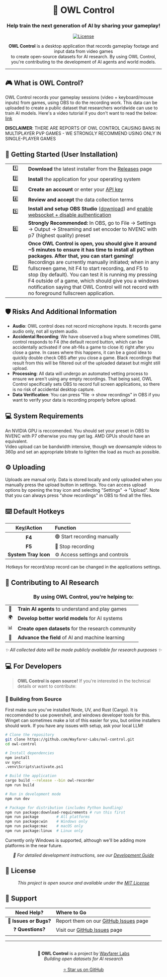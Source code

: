 <div align="center">
  
# 🦉 OWL Control

### **Help train the next generation of AI by sharing your gameplay!**

[![License](https://img.shields.io/badge/license-MIT-blue.svg)](LICENSE)

<p align="center">
  <strong>OWL Control</strong> is a desktop application that records gameplay footage and input data from video games<br/>
  to create open-source datasets for AI research. By using OWL Control,<br/>
  you're contributing to the development of AI agents and world models.
</p>

---

</div>

## 🎮 What is OWL Control?

OWL Control records your gameplay sessions (video + keyboard/mouse inputs) from games, using OBS to do the recording work. This data can be uploaded to create a public dataset that researchers worldwide can use to train AI models. Here's a video tutorial if you don't want to read the below: [link](https://www.loom.com/share/1722a9d6be26468baba8a06b4006350d)

**DISCLAIMER**: THERE ARE REPORTS OF OWL CONTROL CAUSING BANS IN MULTIPLAYER PVP GAMES - WE STRONGLY RECOMMEND USING ONLY IN SINGLE-PLAYER GAMES  

## 🚀 Getting Started (User Installation)

<table>
<tr>
<td width="50px" align="center">1️⃣</td>
<td><strong>Download</strong> the latest installer from the <a href="https://github.com/Wayfarer-Labs/owl-control/releases">Releases</a> page</td>
</tr>
<tr>
<td align="center">2️⃣</td>
<td><strong>Install</strong> the application for your operating system</td>
</tr>
<tr>
<td align="center">3️⃣</td>
<td><strong>Create an account</strong> or enter your <a href="https://wayfarerlabs.ai/dashboard">API key</a></td>
</tr>
<tr>
<td align="center">4️⃣</td>
<td><strong>Review and accept</strong> the data collection terms</td>
</tr>
<tr>
<td align="center">5️⃣</td>
<td><strong>Install and setup OBS Studio</strong> (<a href="https://obsproject.com/">download</a>) and <a href="https://imgur.com/a/rN7C79y">enable websocket + disable authentication</a></td>
</tr>
<tr>
<td align="center">6️⃣</td>
<td><strong>Strongly Recommended:</strong> In OBS, go to File -> Settings -> Output -> Streaming and set encoder to NVENC with p7 (highest quality) preset</td>
</tr>
<tr>
<td align="center">7️⃣</td>
<td><strong>Once OWL Control is open, you should give it around ~5 minutes to ensure it has time to install all python packages. After that, you can start gaming!</strong> Recordings are currently manually initiated; when in any fullscreen game, hit F4 to start recording, and F5 to stop (by default). You can test it is running my pressing F4 outside of a game, which should give you a windows notification saying that OWL Control will not record with no foreground fullscreen application.</td>
</tr>
</table>

## 🛡️ Risks And Additional Information

- **Audio**: OWL control does not record microphone inputs. It records game audio only, not all system audio.  
- **Accidental Recording**: We have observed a bug where sometimes OWL control responds to F4 (the default record button, which can be accidentally activated if one alt-f4s a game to close it) right after you close a game. In cases where this happens, it can be a good idea to quickly double check OBS after you close a game. Black recordings that result from this will be filtered out of the uploaded dataset but might still upload.  
- **Processing**: All data will undergo an automated vetting process to ensure we aren't using any empty recordings. That being said, OWL Control specifically sets OBS to record full screen applications, so there is no risk of accidental desktop capture.  
- **Data Verification**: You can press "file -> show recordings" in OBS if you want to verify your data is recording properly before upload.  

## 💻 System Requirements

An NVIDIA GPU is reccomended. You should set your preset in OBS to NVENC with P7 otherwise you may get lag. AMD GPUs should have an equivalent.  
Video upload can be bandwidth intensive, though we downsample videos to 360p and set an appropriate bitrate to lighten the load as much as possible.   

## ⚙️ Uploading  

Uploads are manual only. Data is stored locally and only uploaded when you manually press the upload button in settings. You can access upload options by opening the tray icon and selecting "Settings" -> "Upload". Note that you can always press "show recordings" in OBS to find all the files.

## ⌨️ Default Hotkeys

<div align="center">

| Key/Action | Function |
|:----------:|:---------|
| **F4** | 🟢 Start recording manually |
| **F5** | 🔴 Stop recording |
| **System Tray Icon** | ⚙️ Access settings and controls |

Hotkeys for record/stop record can be changed in the applications settings.
</div>

## 🤝 Contributing to AI Research

<div align="center">
  <h3>By using OWL Control, you're helping to:</h3>
</div>

<table align="center">
<tr>
<td align="center">🤖</td>
<td><strong>Train AI agents</strong> to understand and play games</td>
</tr>
<tr>
<td align="center">🌍</td>
<td><strong>Develop better world models</strong> for AI systems</td>
</tr>
<tr>
<td align="center">📊</td>
<td><strong>Create open datasets</strong> for the research community</td>
</tr>
<tr>
<td align="center">🚀</td>
<td><strong>Advance the field</strong> of AI and machine learning</td>
</tr>
</table>

<div align="center">
  <em>✨ All collected data will be made publicly available for research purposes ✨</em>
</div>

## 💻 For Developers

> **OWL Control is open source!** If you're interested in the technical details or want to contribute:

### 🔨 Building from Source  

First make sure you've installed Node, UV, and Rust (Cargo). It is reccomended to use powershell, and windows developer tools for this.  
Winget can sometimes make a lot of this easier for you, but online installers should work. If you have any issues with setup, ask your local LLM!

```bash
# Clone the repository
git clone https://github.com/Wayfarer-Labs/owl-control.git
cd owl-control

# Install dependencies
npm install
uv sync
.venv\Scripts\activate.ps1

# Build the application
cargo build --release --bin owl-recorder
npm run build

# Run in development mode
npm run dev

# Package for distribution (includes Python bundling)
npm run package:download-requirements # run this first
npm run package        # All platforms
npm run package:win    # Windows only
npm run package:mac    # macOS only
npm run package:linux  # Linux only
```

Currently only Windows is supported, although we'll be adding more platforms in the near future.

<div align="center">
  <em>📖 For detailed development instructions, see our <a href="docs/development.md">Development Guide</a></em>
</div>

## 📄 License

<div align="center">
  <em>This project is open source and available under the <a href="LICENSE">MIT License</a></em>
</div>

## 🙋 Support

<div align="center">

| Need Help? | Where to Go |
|:----------:|:------------|
| 🐛 **Issues or Bugs?** | Report them on our [GitHub Issues](https://github.com/Wayfarer-Labs/owl-control/issues) page |
| ❓ **Questions?** | Visit our [GitHub Issues](https://github.com/Wayfarer-Labs/owl-control/issues) page |

</div>

---

<div align="center">
  <br>
  <strong>🦉 OWL Control</strong> is a project by <a href="https://wayfarerlabs.ai">Wayfarer Labs</a>
  <br>
  <em>Building open datasets for AI research</em>
  <br><br>
  <a href="https://github.com/Wayfarer-Labs/owl-control">⭐ Star us on GitHub</a>
</div>
